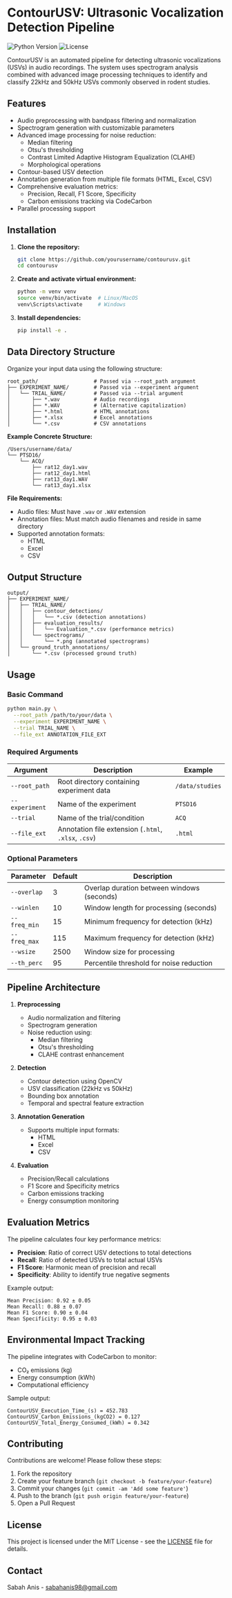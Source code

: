 # ContourUSV: Ultrasonic Vocalization Detection Pipeline

![Python Version](https://img.shields.io/badge/python-%3E%3D3.9-blue.svg)
![License](https://img.shields.io/badge/license-MIT-green.svg)

ContourUSV is an automated pipeline for detecting ultrasonic vocalizations (USVs) in audio recordings. The system uses spectrogram analysis combined with advanced image processing techniques to identify and classify 22kHz and 50kHz USVs commonly observed in rodent studies.

## Features

- Audio preprocessing with bandpass filtering and normalization
- Spectrogram generation with customizable parameters
- Advanced image processing for noise reduction:
  - Median filtering
  - Otsu's thresholding
  - Contrast Limited Adaptive Histogram Equalization (CLAHE)
  - Morphological operations
- Contour-based USV detection
- Annotation generation from multiple file formats (HTML, Excel, CSV)
- Comprehensive evaluation metrics:
  - Precision, Recall, F1 Score, Specificity
  - Carbon emissions tracking via CodeCarbon
- Parallel processing support

## Installation

1. **Clone the repository:**
   ```bash
   git clone https://github.com/yourusername/contourusv.git
   cd contourusv
   ```

2. **Create and activate virtual environment:**
   ```bash
   python -m venv venv
   source venv/bin/activate  # Linux/MacOS
   venv\Scripts\activate     # Windows
   ```

3. **Install dependencies:**
   ```bash
   pip install -e .
   ```

## Data Directory Structure

Organize your input data using the following structure:

```
root_path/                  # Passed via --root_path argument
├── EXPERIMENT_NAME/        # Passed via --experiment argument
│   └── TRIAL_NAME/         # Passed via --trial argument
│       ├── *.wav           # Audio recordings
│       ├── *.WAV           # (Alternative capitalization)
│       ├── *.html          # HTML annotations
│       ├── *.xlsx          # Excel annotations
│       └── *.csv           # CSV annotations
```

**Example Concrete Structure:**
```
/Users/username/data/
└── PTSD16/
    └── ACQ/
        ├── rat12_day1.wav
        ├── rat12_day1.html
        ├── rat13_day1.WAV
        └── rat13_day1.xlsx
```

**File Requirements:**
- Audio files: Must have `.wav` or `.WAV` extension
- Annotation files: Must match audio filenames and reside in same directory
- Supported annotation formats:
  - HTML
  - Excel
  - CSV

## Output Structure

```
output/
├── EXPERIMENT_NAME/
│   ├── TRIAL_NAME/
│   │   ├── contour_detections/
│   │   │   └── *.csv (detection annotations)
│   │   ├── evaluation_results/
│   │   │   └── Evaluation_*.csv (performance metrics)
│   │   └── spectrograms/
│   │       └── *.png (annotated spectrograms)
│   └── ground_truth_annotations/
│       └── *.csv (processed ground truth)
```

## Usage

### Basic Command
```bash
python main.py \
  --root_path /path/to/your/data \
  --experiment EXPERIMENT_NAME \
  --trial TRIAL_NAME \
  --file_ext ANNOTATION_FILE_EXT
```

### Required Arguments
| Argument      | Description                               | Example          |
|---------------|-------------------------------------------|------------------|
| `--root_path` | Root directory containing experiment data | `/data/studies`  |
| `--experiment`| Name of the experiment                    | `PTSD16`         |
| `--trial`     | Name of the trial/condition               | `ACQ`            |
| `--file_ext`  | Annotation file extension (`.html`, `.xlsx`, `.csv`) | `.html` |

### Optional Parameters
| Parameter      | Default | Description                              |
|----------------|---------|------------------------------------------|
| `--overlap`    | 3       | Overlap duration between windows (seconds) |
| `--winlen`     | 10      | Window length for processing (seconds)   |
| `--freq_min`   | 15      | Minimum frequency for detection (kHz)    |
| `--freq_max`   | 115     | Maximum frequency for detection (kHz)    |
| `--wsize`      | 2500    | Window size for processing               |
| `--th_perc`    | 95      | Percentile threshold for noise reduction |

## Pipeline Architecture

1. **Preprocessing**
   - Audio normalization and filtering
   - Spectrogram generation
   - Noise reduction using:
     - Median filtering
     - Otsu's thresholding
     - CLAHE contrast enhancement

2. **Detection**
   - Contour detection using OpenCV
   - USV classification (22kHz vs 50kHz)
   - Bounding box annotation
   - Temporal and spectral feature extraction

3. **Annotation Generation**
   - Supports multiple input formats:
     - HTML
     - Excel
     - CSV

4. **Evaluation**
   - Precision/Recall calculations
   - F1 Score and Specificity metrics
   - Carbon emissions tracking
   - Energy consumption monitoring

## Evaluation Metrics

The pipeline calculates four key performance metrics:
- **Precision**: Ratio of correct USV detections to total detections
- **Recall**: Ratio of detected USVs to total actual USVs
- **F1 Score**: Harmonic mean of precision and recall
- **Specificity**: Ability to identify true negative segments

Example output:
```
Mean Precision: 0.92 ± 0.05
Mean Recall: 0.88 ± 0.07
Mean F1 Score: 0.90 ± 0.04
Mean Specificity: 0.95 ± 0.03
```

## Environmental Impact Tracking

The pipeline integrates with CodeCarbon to monitor:
- CO₂ emissions (kg)
- Energy consumption (kWh)
- Computational efficiency

Sample output:
```
ContourUSV_Execution_Time_(s) = 452.783
ContourUSV_Carbon_Emissions_(kgCO2) = 0.127
ContourUSV_Total_Energy_Consumed_(kWh) = 0.342
```

## Contributing

Contributions are welcome! Please follow these steps:
1. Fork the repository
2. Create your feature branch (`git checkout -b feature/your-feature`)
3. Commit your changes (`git commit -am 'Add some feature'`)
4. Push to the branch (`git push origin feature/your-feature`)
5. Open a Pull Request

## License

This project is licensed under the MIT License - see the [LICENSE](LICENSE) file for details.

## Contact

Sabah Anis - [sabahanis98@gmail.com](mailto:sabahanis98@gmail.com)